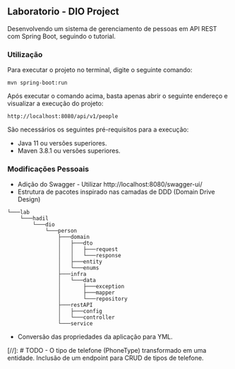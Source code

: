 ## Laboratorio - DIO Project

Desenvolvendo um sistema de gerenciamento de pessoas em API REST com Spring Boot, seguindo o tutorial.

### Utilização

Para executar o projeto no terminal, digite o seguinte comando:

```shell script
mvn spring-boot:run 
```

Após executar o comando acima, basta apenas abrir o seguinte endereço e visualizar a execução do projeto:

```
http://localhost:8080/api/v1/people
```

São necessários os seguintes pré-requisitos para a execução:

* Java 11 ou versões superiores.
* Maven 3.8.1 ou versões superiores.

### Modificações Pessoais

* Adição do Swagger - Utilizar http://localhost:8080/swagger-ui/
* Estrutura de pacotes inspirado nas camadas de DDD (Domain Drive Design)
```
└───lab
    └───hadil
        └───dio
            └───person
                ├───domain
                │   ├───dto
                │   │   ├───request
                │   │   └───response
                │   ├───entity
                │   └───enums
                ├───infra
                │   └───data
                │       ├───exception
                │       ├───mapper
                │       └───repository
                ├───restAPI
                │   ├───config
                │   └───controller
                └───service
```

* Conversão das propriedades da aplicação para YML.

[//]: # TODO - O tipo de telefone (PhoneType) transformado em uma entidade. Inclusão de um endpoint para CRUD de tipos de telefone.
